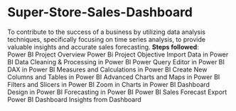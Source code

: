 # Super-Store-Sales-Dashboard
To contribute to the success of a business by utilizing data analysis techniques, specifically focusing on time series analysis, to provide valuable insights and accurate sales forecasting.
**Steps followed**:  
Power BI Project Overview
Power Bi Project Objective
Import Data in Power BI
Data Cleaning & Processing in Power BI
Power Query Editor in Power BI
DAX in Power BI
Measures and Calculations in Power BI
Create New Columns and Tables in Power BI
Advanced Charts and Maps in Power BI
Filters and Slicers in Power BI
Zoom in Charts in Power BI
Dashboard Design in Power BI 
Forecasting in Power BI
Power BI Sales Forecast
Export Power BI Dashboard
Insights from Dashboard 
